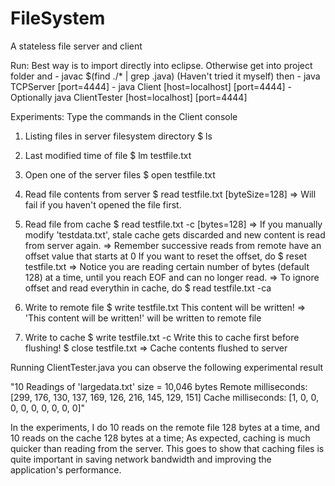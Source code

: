 # FileSystem
A stateless file server and client

Run:
  Best way is to import directly into eclipse. Otherwise get into project folder and
    - javac $(find ./* | grep .java) (Haven't tried it myself)
    then
    - java TCPServer [port=4444]
    - java Client [host=localhost] [port=4444]
    - Optionally java ClientTester [host=localhost] [port=4444]
    
Experiments:
  Type the commands in the Client console
  
  1. Listing files in server filesystem directory
    $ ls
  
  2. Last modified time of file
    $ lm testfile.txt
  
  3. Open one of the server files
    $ open testfile.txt
  
  4. Read file contents from server
    $ read testfile.txt [byteSize=128] 
    => Will fail if you haven't opened the file first.
  
  5. Read file from cache
    $ read testfile.txt -c [bytes=128]
    => If you manually modify 'testdata.txt', stale cache gets discarded and new content is read from server again.
    => Remember successive reads from remote have an offset value that starts at 0
    If you want to reset the offset, do
      $ reset testfile.txt
    => Notice you are reading certain number of bytes (default 128) at a time, until you reach EOF and can no longer read.
    => To ignore offset and read everythin in cache, do
    $ read testfile.txt -ca
  
  6. Write to remote file
    $ write testfile.txt This content will be written!
    => 'This content will be written!' will be written to remote file
  
  7. Write to cache
    $ write testfile.txt -c Write this to cache first before flushing!
    $ close testfile.txt
    => Cache contents flushed to server
  
  Running ClientTester.java you can observe the following experimental result
  
  "10 Readings of 'largedata.txt' size = 10,046  bytes
    Remote milliseconds: [299, 176, 130, 137, 169, 126, 216, 145, 129, 151]
    Cache milliseconds: [1, 0, 0, 0, 0, 0, 0, 0, 0, 0]"
    
  In the experiments, I do 10 reads on the remote file 128 bytes at a time, and 10 reads on the cache 128 bytes at a time;
  As expected, caching is much quicker than reading from the server. This goes to show that caching files is quite important
  in saving network bandwidth and improving the application's performance.
    
